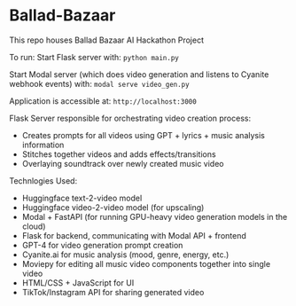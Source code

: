 # Ballad-Bazaar
This repo houses Ballad Bazaar AI Hackathon Project 

To run:
Start Flask server with:
`python main.py`

Start Modal server (which does video generation and listens to Cyanite webhook events) with:
`modal serve video_gen.py`

Application is accessible at:
`http://localhost:3000`

Flask Server responsible for orchestrating video creation process:
- Creates prompts for all videos using GPT + lyrics + music analysis information
- Stitches together videos and adds effects/transitions
- Overlaying soundtrack over newly created music video

Technlogies Used:
- Huggingface text-2-video model
- Huggingface video-2-video model (for upscaling)
- Modal + FastAPI (for running GPU-heavy video generation models in the cloud)
- Flask for backend, communicating with Modal API + frontend
- GPT-4 for video generation prompt creation
- Cyanite.ai for music analysis (mood, genre, energy, etc.)
- Moviepy for editing all music video components together into single video
- HTML/CSS + JavaScript for UI
- TikTok/Instagram API for sharing generated video